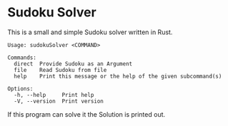 # Sudoku Solver

This is a small and simple Sudoku solver written in Rust.
```
Usage: sudokuSolver <COMMAND>

Commands:
  direct  Provide Sudoku as an Argument
  file    Read Sudoku from file
  help    Print this message or the help of the given subcommand(s)

Options:
  -h, --help     Print help
  -V, --version  Print version

```
If this program can solve it the Solution is printed out.